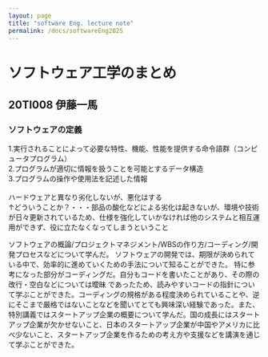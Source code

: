 ```yaml
---
layout: page
title: "software Eng. lecture note"
permalink: /docs/softwareEng2025
---
```


# ソフトウェア工学のまとめ
## 20TI008 伊藤一馬 
### ソフトウェアの定義
1.実行されることによって必要な特性、機能、性能を提供する命令語群（コンピュータプログラム） <br>
2.プログラムが適切に情報を扱うことを可能とするデータ構造                                <br>
3.プログラムの操作や使用法を記述した情報 <br><br>
ハードウェアと異なり劣化しないが、悪化はする<br>
↑どういうことか？・・・部品の酸化などによる劣化は起きないが、環境や技術が日々更新されているため、仕様を強化していかなければ他のシステムと相互運用ができず、役に立たなくなってしまうということ<br>

ソフトウェアの概論/プロジェクトマネジメント/WBSの作り方/コーディング/開発プロセスなどについて学んだ。
ソフトウェアの開発では、期限が決められている中で、効率的に進めていくための手法について知ることができた。
特に参考になった部分がコーディングだ。自分もコードを書いたことがあり、その際の改行・空白などについては曖昧
であったため、読みやすいコードの指針について学ぶことができた。コーディングの規格がある程度決められていることや、逆にそこまで厳格ではないことなどを聞いてとても興味深い経験であった。また、特別講義ではスタートアップ企業の概要について学んだ。国の成長にはスタートアップ企業が欠かせないこと、日本のスタートアップ企業が中国やアメリカに比べ少ないこと、スタートアップ企業を作るための考え方や支援などを講演を通じて学ぶことができた。
